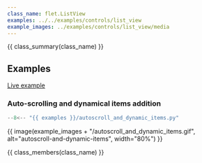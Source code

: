 ```yaml
---
class_name: flet.ListView
examples: ../../examples/controls/list_view
example_images: ../examples/controls/list_view/media
---
```


{{ class_summary(class_name) }}

## Examples

[Live example](https://flet-controls-gallery.fly.dev/layout/listview)

### Auto-scrolling and dynamical items addition

```python
--8<-- "{{ examples }}/autoscroll_and_dynamic_items.py"
```

{{ image(example_images + "/autoscroll_and_dynamic_items.gif", alt="autoscroll-and-dynamic-items", width="80%") }}


{{ class_members(class_name) }}
